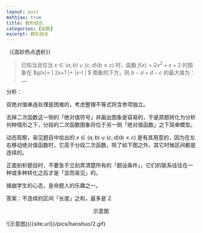 ```yaml
---
layout: post
mathjax: true
title: 数形结合
categories: [函数]
excerpt: 数形结合
---
```


（《高妙热点透析》）

>已知当且仅当 $x\in (a,b) \cup (c,d)    (b \leqslant c)$ 时，函数 $f(x)=2x^2+x+2$ 的图象在 $g(x)= \| 2x+1 \|+ \|x-t \| $ 图象的下方，则 $b-a+d-c$ 的最大值为：__.

分析：

双绝对值串连处理是困难的，考虑整理不等式将含参项独立。

去掉二次函数这一侧的「绝对值符号」并画出图象是容易的，于是原题转化为分析何种情形之下，分段的二次函数图象将位于另一侧「绝对值函数」之下简单模型。

动态观察，易见题目中给出的  $x \in (a,b)   \cup (c,d)   (b \leqslant c)$ 是有其用意的，因为在左右移动绝对值函数时，它高于分段二次函数，除了如下图之外，其它时候区间都是连续的。

正面剖析题目时，不要急于立刻弄清楚所有的「题设条件」，它们的联系往往在一种或多种转化之后才是「显而易见」的。

搞崩学生的心态，是命题人的乐趣之一。

答案：不连续的区间「长度」之和，最多是 2.

<p align="center">示意图</p>
![示意图]({{site.url}}/pics/hanshuo/2.gif)
